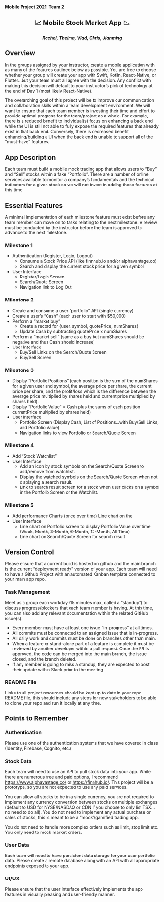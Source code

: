 #### Mobile Project 2021: Team 2

<div align="center">

## :chart_with_upwards_trend: Mobile Stock Market App :chart_with_downwards_trend:

##### Rachel, Thelma, Vlad, Chris, Jianming

</div>

## Overview
In the groups assigned by your instructor, create a mobile application with as many of the features outlined below as possible. You are free to choose whether your group will create your app with Swift, Kotlin, React-Native, or Flutter…but your team must all agree with the decision. Any conflict with making this decision will default to your instructor’s pick of technology at the end of Day 1 (most likely React-Native).

The overarching goal of this project will be to improve our communication and collaboration skills within a team development environment. We will want to ensure that each team member is investing their time and effort to provide optimal progress for the team/project as a whole. For example, there is a reduced benefit to individual(s) focus on enhancing a back end while the UI is still not able to fully expose the required features that already exist in that back end. Conversely, there is decreased benefit enhancing/building a UI when the back end is unable to support all of the “must-have” features.

## App Description
Each team must build a mobile mock trading app that allows users to “Buy” and “Sell” stocks within a fake “Portfolio”. There are a number of online services available to monitor a company’s fundamentals and the technical indicators for a given stock so we will not invest in adding these features at this time.

## Essential Features
A minimal implementation of each milestone feature must exist before any team member can move on to tasks relating to the next milestone. A review must be conducted by the instructor before the team is approved to advance to the next milestone.

### Milestone 1
- Authentication (Register, Login, Logout)
    - Consume a Stock Price API (like finnhub.io and/or alphavantage.co)
    - Search and display the current stock price for a given symbol
- User Interface
    - Register/Login Screen
    - Search/Quote Screen
    - Navigation link to Log Out
### Milestone 2
- Create and consume a user “portfolio” API (single currency)
- Create a user’s “Cash” (each user to start with $50,000)
- Perform a “market buy”
    - Create a record for {user, symbol, quotePrice, numShares}
    - Update Cash by subtracting quotePrice x numShares
- Perform a “market sell” (same as a buy but numShares should be negative and thus Cash should increase)
- User Interface
    - Buy/Sell Links on the Search/Quote Screen
    - Buy/Sell Screen
### Milestone 3
- Display “Portfolio Positions” (each position is the sum of the numShares for a given user and symbol, the average price per share, the current price per share, and the profit/loss which is the difference between the average price multiplied by shares held and current price multiplied by shares held).
- Display “Portfolio Value” = Cash plus the sums of each position currentPrice multiplied by shares held)
- User Interface
    - Portfolio Screen (Display Cash, List of Positions…with Buy/Sell Links, and Portfolio Value)
    - Navigation links to view Portfolio or Search/Quote Screen
### Milestone 4
- Add “Stock Watchlist”
- User Interface
    - Add an icon by stock symbols on the Search/Quote Screen to add/remove from watchlist.
    - Display the watched symbols on the Search/Quote Screen when not displaying a search result.
    - Link to search result screen for a stock when user clicks on a symbol in the Portfolio Screen or the Watchlist.
### Milestone 5
- Add performance Charts (price over time) Line chart on the
- User Interface
    - Line chart on Portfolio screen to display Portfolio Value over time (Week, Month, 3-Month, 6-Month, 12-Month, All Time)
    - Line chart on Search/Quote Screen for search result
## Version Control
Please ensure that a current build is hosted on github and the main branch is the current “deployment ready” version of your app. Each team will need to have a Github Project with an automated Kanban template connected to your main app repo.

### Task Management
Meet as a group each workday (15 minutes max, called a “standup”) to discuss progress/blockers that each team member is having. At this time, you can also add any relevant documentation within the related GitHub issue(s).

- Every member must have at least one issue “in-progress” at all times.
- All commits must be connected to an assigned issue that is in-progress.
- All daily work and commits must be done on branches other than main.
- When a feature or stand-alone part of a feature is complete it must be reviewed by another developer within a pull request. Once the PR is approved, the code can be merged into the main branch, the issue closed, and the branch deleted.
- If any member is going to miss a standup, they are expected to post their update within Slack prior to the meeting.
### README File
Links to all project resources should be kept up to date in your repo README file, this should include any steps for new stakeholders to be able to clone your repo and run it locally at any time.

## Points to Remember
### Authentication
Please use one of the authentication systems that we have covered in class (Identity, Firebase, Cognito, etc.)

### Stock Data
Each team will need to use an API to pull stock data into your app. While there are numerous free and paid options, I recommend https://www.alphavantage.co/ or https://finnhub.io/. This project will be a prototype, so you are not expected to use any paid services.

You can allow all stocks to be in a single currency, you are not required to implement any currency conversion between stocks on multiple exchanges (default to USD for NYSE/NASDAQ or CDN if you choose to only list TSX…no need to do all). You do not need to implement any actual purchase or sales of stocks, this is meant to be a “mock”/gamified trading app.

You do not need to handle more complex orders such as limit, stop limit etc. You only need to mock market orders.

### User Data
Each team will need to have persistent data storage for your user portfolio data. Please create a remote database along with an API with all appropriate endpoints exposed to your app.

### UI/UX
Please ensure that the user interface effectively implements the app features in visually pleasing and user-friendly manner.
